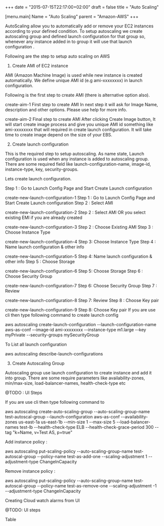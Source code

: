 +++
date = "2015-07-15T22:17:00+02:00"
draft = false
title = "Auto Scaling"

[menu.main]
Name = "Auto Scaling"
parent = "Amazon-AWS"
+++


AutoScaling allow you to automatically add or remove your EC2 instances according to your defined condition. To setup autoscaling we create autoscaling group and defined launch configuration for that group so, whenever any instance added in to group it will use that launch configuration .

Following are the step to setup auto scaling on AWS

1. Create AMI of EC2 instance

AMI (Amazon Machine Image) is used while new instance is created automatically. We define unique AMI id (e.g ami-xxxxxxxx) in launch configuration.

Following is the first step to create AMI (there is alternative option also).

create-aim-1
First step to create AMI
In next step it will ask for Image Name, description and other options. Please use help for more info.

create-aim-2
Final step to create AMI
After clicking Create Image button, It will start create image process and give you unique AMI id something like ami-xxxxxxxx that will required in create launch configuration. It will take time to create image depend on the size of your EBS.

2. Create launch configuration

This is the required step to setup autoscaling. As name state, Launch configuration is used when any instance is added to autoscaling group. There are some required field like launch-configuration-name, image-id, instance-type, key, security-groups.

Lets create launch configuration.

Step 1 : Go to Launch Config Page and Start Create Launch configuration

create-new-launch-configuration-1
Step 1 : Go to Launch Config Page and Start Create Launch configuration
Step 2 : Select AMI

create-new-launch-configuration-2
Step 2 : Select AMI
OR you select existing EMI if you are already created

create-new-launch-configuration-3
Step 2 : Choose Existing AMI
Step 3 : Choose Instance Type

create-new-launch-configuration-4
Step 3: Choose Instance Type
Step 4 : Name launch configuration & other info

create-new-launch-configuration-5
Step 4: Name launch configuration & other info
Step 5 : Choose Storage

create-new-launch-configuration-6
Step 5: Choose Storage
Step 6 : Choose Security Group

create-new-launch-configuration-7
Step 6: Choose Security Group
Step 7 : Review

create-new-launch-configuration-8
Step 7: Review
Step 8 : Choose Key pair

create-new-launch-configuration-9
Step 8: Choose Key pair
If you are use cli then type following command to create launch config

aws autoscaling create-launch-configuration --launch-configuration-name aws-as-conf --image-id ami-xxxxxxxx --instance-type m1.large --key myPrivate --security-groups mySecurityGroup

To List all launch configuration

aws autoscaling describe-launch-configurations

3. Create Autoscaling Group

Autoscaling group use launch configuration to create instance and add it into group. There are some require parameters like availability-zones, min/max-size, load-balancer-names, health-check-type etc

@TODO : UI Steps

If you are use cli then type following command to 

aws autoscaling create-auto-scaling-group --auto-scaling-group-name test-autoscal-group --launch-configuration aws-as-conf --availability-zones us-east-1a us-east-1b --min-size 1 --max-size 5 --load-balancer-names test-lb --health-check-type ELB --health-check-grace-period 300 --tag "k=Name, v=Test AS, p=true"

Add instance policy :

aws autoscaling put-scaling-policy --auto-scaling-group-name test-autoscal-group --policy-name test-as-add-one --scaling-adjustment 1 --adjustment-type ChangeInCapacity

Remove instance policy :

aws autoscaling put-scaling-policy --auto-scaling-group-name test-autoscal-group --policy-name test-as-remove-one --scaling-adjustment -1 --adjustment-type ChangeInCapacity

Creating Cloud watch alarms from UI

@TODO: UI steps

 

Table